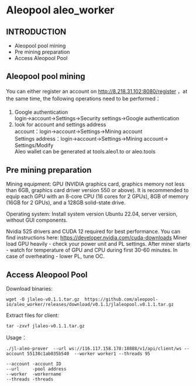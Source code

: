 # Aleopool aleo_worker
##  INTRODUCTION
- Aleopool pool mining
- Pre mining preparation
- Access Aleopool Pool
## Aleopool pool mining
You can either register an account on http://8.218.31.102:8080/register ，at the same time, the following operations need to be performed：
#### 
                
1. Google authentication  
    login->account->Settings->Security settings->Google authentication
2. look for account and settings address  
    account：login->account->Settings->Mining account   
    Settings address：login->account->Settings->Mining account-> Settings/Modify         
    Aleo wallet can be generated at tools.aleo1.to or aleo.tools
## Pre mining preparation
Mining equipment: GPU (NVIDIA graphics card, graphics memory not less than 6GB, graphics card driver version 550 or above). It is recommended to equip each GPU with an 8-core CPU (16 cores for 2 GPUs), 8GB of memory (16GB for 2 GPUs), and a 128GB solid-state drive.

Operating system: Install system version Ubuntu 22.04, server version, without GUI components.

Nvidia 525 drivers and CUDA 12 required for best performance.
You can find instructions here: https://developer.nvidia.com/cuda-downloads
Miner load GPU heavily - check your power unit and PL settings.                                                                After miner starts - watch for temperature of GPU and CPU during first 30-60 minutes. In case of overheating - lower PL, tune OC.

## Access Aleopool Pool
Download binaries:  

```wget -O jlaleo-v0.1.1.tar.gz  https://github.com/aleopool-io/aleo_worker/releases/download/v0.1.1/jlaleopool.v0.1.1.tar.gz```  

Extract files for client: 

```tar -zxvf jlaleo-v0.1.1.tar.gz ```  

Usage：  

```./jl-aleo-prover  --url ws://116.117.158.178:18888/v1/api/client/ws --account 55138c1ab035b540  --worker worker1 --threads 95 ```   
```
--account -account ID  
--url     -pool address  
--worker  -workername  
--threads -threads
```

